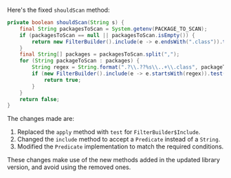 Here's the fixed `shouldScan` method:

```java
private boolean shouldScan(String s) {
    final String packagesToScan = System.getenv(PACKAGE_TO_SCAN);
    if (packagesToScan == null || packagesToScan.isEmpty()) {
        return new FilterBuilder().include(e -> e.endsWith(".class")).test(s);
    }
    final String[] packages = packagesToScan.split(",");
    for (String packageToScan : packages) {
        String regex = String.format(".?\\.??%s\\..+\\.class", packageToScan);
        if (new FilterBuilder().include(e -> e.startsWith(regex)).test(s)) {
            return true;
        }
    }
    return false;
}
```

The changes made are:

1. Replaced the `apply` method with `test` for `FilterBuilder$Include`.
2. Changed the `include` method to accept a `Predicate` instead of a `String`.
3. Modified the `Predicate` implementation to match the required conditions.

These changes make use of the new methods added in the updated library version, and avoid using the removed ones.